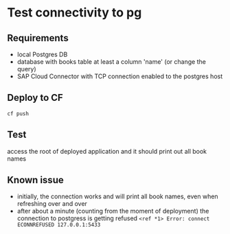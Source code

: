 # Test connectivity to pg

## Requirements

- local Postgres DB
- database with books table at least a column 'name' (or change the query)
- SAP Cloud Connector with TCP connection enabled to the postgres host

## Deploy to CF

`cf push`

## Test

access the root of deployed application and it should print out all book names

## Known issue

- initially, the connection works and will print all book names, even when refreshing over and over
- after about a minute (counting from the moment of deployment) the connection to postgress is getting refused
  `<ref *1> Error: connect ECONNREFUSED 127.0.0.1:5433`
